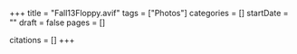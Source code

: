 +++
title = "Fall13Floppy.avif"
tags = ["Photos"]
categories = []
startDate = ""
draft = false
pages = []

citations = []
+++
